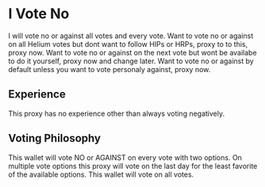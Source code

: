 # I Vote No

I will vote no or against all votes and every vote.
Want to vote no or against on all Helium votes but dont want to follow HIPs or HRPs, proxy to to this, proxy now.
Want to vote no or against on the next vote but wont be availabe to do it yourself, proxy now and change later.
Want to vote no or against by default unless you want to vote personaly against, proxy now.

## Experience

This proxy has no experience other than always voting negatively. 

## Voting Philosophy

This wallet will vote NO or AGAINST on every vote with two options.
On multiple vote options this proxy will vote on the last day for the least favorite of the available options.
This wallet will vote on all votes.
